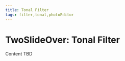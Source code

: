 ```yaml
---
title: Tonal Filter
tags: filter,tonal,photoEditor
---
```


# TwoSlideOver: Tonal Filter

Content TBD

